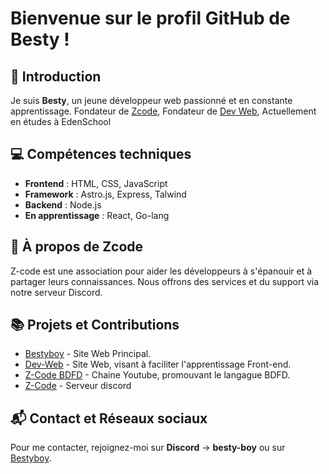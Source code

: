 # Bienvenue sur le profil GitHub de Besty !

## 👋 Introduction
Je suis **Besty**, un jeune développeur web passionné et en constante apprentissage. 
Fondateur de [Zcode](https://discord.gg/zcode),
Fondateur de [Dev Web](https://dev-web.me),
Actuellement en études à EdenSchool


## 💻 Compétences techniques
- **Frontend** : HTML, CSS, JavaScript
- **Framework** : Astro.js, Express, Talwind
- **Backend** : Node.js
- **En apprentissage** : React, Go-lang

## 🌟 À propos de Zcode
Z-code est une association pour aider les développeurs à s'épanouir et à partager leurs connaissances. Nous offrons des services et du support via notre serveur Discord.

## 📚 Projets et Contributions
- [Bestyboy](https://bestyboy.fr) - Site Web Principal.
- [Dev-Web](https://dev-web.bestyboy.fr) - Site Web, visant à faciliter l'apprentissage Front-end.
- [Z-Code BDFD](https://www.youtube.com/@nettlebdfd) - Chaine Youtube, promouvant le langague BDFD.
- [Z-Code](https://discord.gg/zcode) - Serveur discord

## 📬 Contact et Réseaux sociaux
Pour me contacter, rejoignez-moi sur **Discord** -> **besty-boy** ou sur [Bestyboy](https://bestyboy.fr/support).

